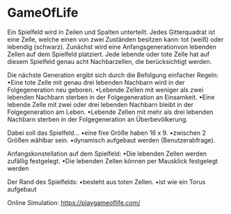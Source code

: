 # GameOfLife

Ein Spielfeld wird in Zeilen und Spalten unterteilt.
Jedes Gitterquadrat ist eine Zelle, welche einen von zwei Zuständen besitzen kann: tot (weiß) oder lebendig (schwarz). 
Zunächst wird eine Anfangsgenerationvon lebenden Zellen auf dem Spielfeld platziert. 
Jede lebende oder tote Zelle hat auf diesem Spielfeld genau acht Nachbarzellen, die berücksichtigt werden. 

Die nächste Generation ergibt sich durch die Befolgung einfacher Regeln:
•Eine tote Zelle mit genau drei lebenden Nachbarn wird in der Folgegeneration neu geboren.
•Lebende Zellen mit weniger als zwei lebenden Nachbarn sterben in der Folgegeneration an Einsamkeit.
•Eine lebende Zelle mit zwei oder drei lebenden Nachbarn bleibt in der Folgegeneration am Leben.
•Lebende Zellen mit mehr als drei lebenden Nachbarn sterben in der Folgegeneration an Überbevölkerung.

Dabei soll das Spielfeld...
•eine fixe Größe haben 16 x 9.
•zwischen 2 Größen wählbar sein.
•dynamisch aufgebaut werden (Benutzerabfrage). 

Anfangskonstellation auf dem Spielfeld:
•Die lebenden Zellen werden zufällig festgelegt. 
•Die lebenden Zellen können per Mausklick festgelegt werden 

Der Rand des Spielfelds:
•besteht aus toten Zellen.
•ist wie ein Torus aufgebaut

Online Simulation: https://playgameoflife.com/
